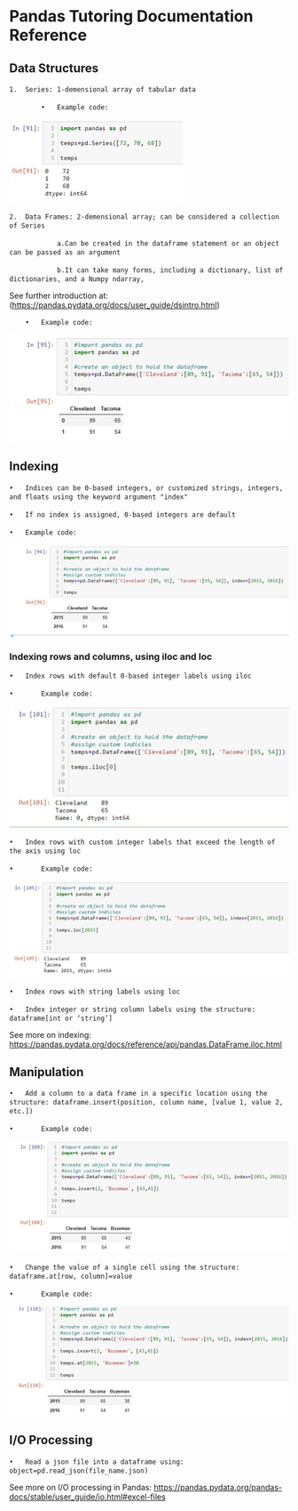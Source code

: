 
# Pandas Tutoring Documentation Reference 

## Data Structures 

    1.	Series: 1-demensional array of tabular data
    
            •   Example code:
![Series Image.io](/Pandas_tutoring_project/images/Picture1.jpg "Series image")

 
    2.	Data Frames: 2-demensional array; can be considered a collection of Series 
    
                a.Can be created in the dataframe statement or an object can be passed as an argument
                
                b.It can take many forms, including a dictionary, list of dictionaries, and a Numpy ndarray, 
 
 See further introduction at: (https://pandas.pydata.org/docs/user_guide/dsintro.html)
 
        •   Example code:
 ![Data Frame Image.io](/Pandas_tutoring_project/images/Picture2.jpg "Data Frame Image")
 
## Indexing
    •   Indices can be 0-based integers, or customized strings, integers, and floats using the keyword argument "index"
    
    •   If no index is assigned, 0-based integers are default
    
    •   Example code:
![Customizing Indicies Image.io](/Pandas_tutoring_project/images/Picture3.jpg "Custom Indexing")

### Indexing rows and columns, using iloc and loc 
    •	Index rows with default 0-based integer labels using iloc 
    
    •       Example code:
    
![Index with iloc.io](/Pandas_tutoring_project/images/Picture4.jpg "iloc indexing")


    •	Index rows with custom integer labels that exceed the length of the axis using loc
    
    •       Example code:
    
![Index with loc.io](/Pandas_tutoring_project/images/Picture5.jpg "loc indexing")


    •	Index rows with string labels using loc
    
    •	Index integer or string column labels using the structure: dataframe[int or ‘string’]
    
 See more on indexing: https://pandas.pydata.org/docs/reference/api/pandas.DataFrame.iloc.html

## Manipulation 
    •	Add a column to a data frame in a specific location using the structure: dataframe.insert(position, column name, [value 1, value 2, etc.])
    
    •       Example code:
![Add Column.io](/Pandas_tutoring_project/images/Picture6.jpg "Adding a column")


    •	Change the value of a single cell using the structure: dataframe.at[row, column]=value 
    
    •       Example code:
![Value Changing.io](/Pandas_tutoring_project/images/Picture7.jpg "Value Changing")


## I/O Processing 
    •	Read a json file into a dataframe using: object=pd.read_json(file_name.json)
    
See more on I/O processing in Pandas: https://pandas.pydata.org/pandas-docs/stable/user_guide/io.html#excel-files
